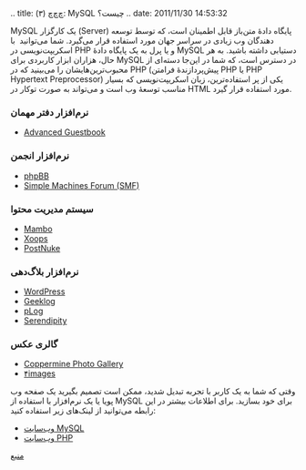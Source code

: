 .. title: چ‌چ‌چ (۳)‌: MySQL چیست‌؟ .. date: 2011/11/30 14:53:32

MySQL یک کارگزار (Server) پایگاه دادهٔ متن‌باز قابل اطمینان است‌، که
توسط توسعه دهندگان وب زیادی در سراسر جهان مورد استفاده قرار می‌گیرد‌.
شما می‌توانید  با اسکریپت‌نویسی در PHP و یا پرل به یک پایگاه دادهٔ MySQL
دستیابی داشته باشید‌. به هر حال‌، هزاران ابزار کاربردی برای MySQL در
دسترس است‌، که شما در این‌جا دسته‌ای از محبوب‌ترین‌هایشان را می‌بینید‌
که در PHP (پیش‌پردازندهٔ فرامتن PHP یا PHP Hypertext Preprocessor) یکی
از پر استفاده‌ترین‌، زبان اسکریپت‌نویسی که بسیار مناسب توسعهٔ وب است و
می‌تواند به صورت تو‌کار در HTML مورد استفاده قرار گیرد‌.

### نرم‌افزار دفتر مهمان

-   [Advanced
    Guestbook](http://proxy2.de/scripts.php "Advanced Guestbook")

### نرم‌افزار انجمن

-   [phpBB](http://phpbb.com/ "phpBB")
-   [Simple Machines Forum
    (SMF)‎](http://www.simplemachines.org/index.php "Simple Machines Forum (SMF)‎")

### سیستم مدیریت محتوا

-   [Mambo](http://www.mamboserver.com/ "Mambo")
-   [Xoops](http://www.xoops.org/ "Xoops")
-   [PostNuke](http://noc.postnuke.com/ "PostNuke")

### نرم‌افزار بلاگ‌دهی

-   [WordPress](http://wordpress.org/ "Wordpress")
-   [Geeklog](http://www.geeklog.net/ "Geeklog")
-   [pLog](http://www.plogworld.net/ "Plog")
-   [Serendipity](http://www.s9y.org/ "Serendipity")

### گالری عکس

-   [Coppermine Photo
    Gallery](http://coppermine.sourceforge.net/ "Coppermine photo gallery")
-   [۴images](http://www.4homepages.de/ "4Images")

وقتی که شما به یک کاربر با تجربه تبدیل شدید‌، ممکن است تصمیم بگیرید یک
صفحه وب پویا یا یک نرم‌افزار با استفاده از MySQL برای خود بسازید‌. برای
اطلاعات بیشتر در این رابطه می‌توانید از لینک‌های زیر استفاده کنید‌:

-   [وب‌سایت MySQL](http://mysql.com/ "MySQL website")
-   [وب‌سایت PHP](http://php.net/ "PHP Website")

[منبع](http://www.cyberciti.biz/faq/what-is-mysql/ "What is mySQL on cyberciti")
